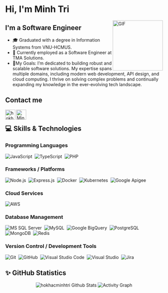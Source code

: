 # Hi, I'm Minh Tri

<img align="right" alt="GIF" height="160px" src="https://i.imgur.com/faeX3oa.gif" />

## I'm a Software Engineer

- 🎓 Graduated with a degree in Information Systems from VNU-HCMUS.
- 💼 Currently employed as a Software Engineer at TMA Solutions.
- 🎯My Goals: I’m dedicated to building robust and scalable software solutions. My expertise spans multiple domains, including modern web development, API design, and cloud computing. I thrive on solving complex problems and continually expanding my knowledge in the ever-evolving tech landscape.

## Contact me

[<img align="left" alt="hokhacminhtri | LinkedIn" width="32px" src="https://cdn-icons-png.flaticon.com/512/174/174857.png" />][linkedin]
[<img align="left" alt="Minh Tri | Email" width="32px" src="https://cdn-icons-png.flaticon.com/512/732/732200.png" />][email]

<br/>

## 💻 Skills & Technologies

### Programming Languages

![JavaScript](https://img.shields.io/badge/JavaScript-282c34?logo=javascript&logoColor=F7DF1E)&nbsp;
![TypeScript](https://img.shields.io/badge/TypeScript-282c34?logo=typescript&logoColor=white)&nbsp;
![PHP](https://img.shields.io/badge/PHP-282c34?logo=php&logoColor=777BB4)

### Frameworks / Platforms

![Node.js](https://img.shields.io/badge/Node.js-282c34?logo=nodedotjs&logoColor=339933)&nbsp;
![Express.js](https://img.shields.io/badge/Express.js-282c34?logo=express&logoColor=white)&nbsp;
![Docker](https://img.shields.io/badge/Docker-282c34?logo=docker&logoColor=2496ED)&nbsp;
![Kubernetes](https://img.shields.io/badge/Kubernetes-282c34?logo=kubernetes&logoColor=326CE5)&nbsp;
![Google Apigee](https://img.shields.io/badge/Apigee-282c34?logo=apigee&logoColor=FF6D00)

### Cloud Services

![AWS](https://img.shields.io/badge/AWS-282c34?logo=amazon-aws&logoColor=FF9900)

### Database Management

![MS SQL Server](https://img.shields.io/badge/SQLServer-282c34?logo=microsoft-sql-server&logoColor=CC2927)&nbsp;
![MySQL](https://img.shields.io/badge/MySQL-282c34?logo=mysql&logoColor=4479A1)&nbsp;
![Google BigQuery](https://img.shields.io/badge/BigQuery-282c34?logo=google-cloud&logoColor=4285F4)&nbsp;
![PostgreSQL](https://img.shields.io/badge/PostgreSQL-282c34?logo=postgresql&logoColor=4169E1)&nbsp;
![MongoDB](https://img.shields.io/badge/MongoDB-282c34?logo=mongodb&logoColor=47A248)&nbsp;
![Redis](https://img.shields.io/badge/Redis-282c34?logo=redis&logoColor=DC382D)&nbsp;

### Version Control / Development Tools

![Git](https://img.shields.io/badge/Git-282c34?logo=git&logoColor=F05032)&nbsp;
![GitHub](https://img.shields.io/badge/GitHub-282c34?logo=github&logoColor=181717)&nbsp;
![Visual Studio Code](https://img.shields.io/badge/VSCode-282c34?logo=visual-studio-code&logoColor=007ACC)&nbsp;
![Visual Studio](https://img.shields.io/badge/VisualStudio-282c34?logo=visual-studio&logoColor=5C2D91)&nbsp;
![Jira](https://img.shields.io/badge/Jira-282c34?logo=jira&logoColor=0052cc)

## ✨ GitHub Statistics

<div align="center">
<img alt="hokhacminhtri Github Stats" src="https://github-readme-stats.vercel.app/api/?username=hokhacminhtri&include_all_commits=true&count_private=true&show_icons=true&theme=cobalt"/>

<img alt="Activity Graph" src="https://github-readme-activity-graph.vercel.app/graph?username=hokhacminhtri&bg_color=193549&color=62B3FF&line=00FFFF&point=FFEA00&hide_border=true" />

<br/>

[linkedin]: https://www.linkedin.com/in/hokhacminhtri/
[email]: mailto:hokhacminhtri@gmail.com

